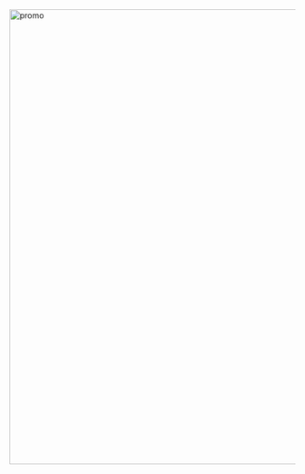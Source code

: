 
<img width="800" alt="promo" src="https://user-images.githubusercontent.com/108070285/219615415-05d9bdb4-b21f-42e1-bd10-7dae553fdad8.png">

